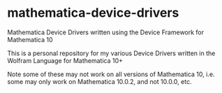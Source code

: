 # mathematica-device-drivers
Mathematica Device Drivers written using the Device Framework for Mathematica 10

This is a personal repository for my various Device Drivers written in the Wolfram Language for Mathematica 10+

Note some of these may not work on all versions of Mathematica 10, i.e. some may only work on Mathematica 10.0.2, and not 10.0.0, etc.
